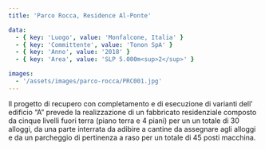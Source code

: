 ```yaml
---
title: 'Parco Rocca, Residence Al-Ponte'

data:
  - { key: 'Luogo', value: 'Monfalcone, Italia' }
  - { key: 'Committente', value: 'Tonon SpA' }
  - { key: 'Anno', value: '2018' }
  - { key: 'Area', value: 'SLP 5.000m<sup>2</sup>' }

images:
  - '/assets/images/parco-rocca/PRC001.jpg'
---
```


Il progetto di recupero con completamento e di esecuzione di varianti dell’ edificio “A” prevede
la realizzazione di un fabbricato residenziale composto da cinque livelli fuori terra (piano terra e 
4 piani) per un un totale di 30 alloggi, da una parte interrata da adibire a cantine da
assegnare agli alloggi  e da  un parcheggio di pertinenza a raso per un totale di 45 posti macchina.
